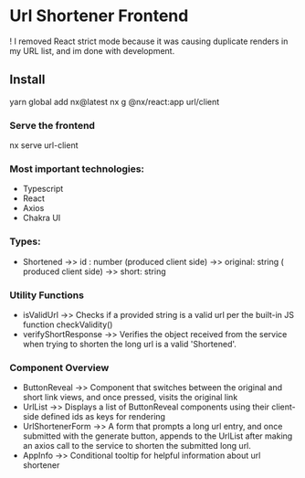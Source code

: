 # Url Shortener Frontend
! I removed React strict mode because it was causing duplicate renders in my URL list, and im done with development.

## Install
yarn global add nx@latest
nx g @nx/react:app url/client

### Serve the frontend
nx serve url-client

### Most important technologies:
- Typescript
- React
- Axios
- Chakra UI

### Types:
- Shortened
    ->> id : number (produced client side)
    ->> original: string ( produced client side)
    ->> short: string

### Utility Functions
- isValidUrl
    ->> Checks if a provided string is a valid url per the built-in JS function checkValidity()
- verifyShortResponse
    ->> Verifies the object received from the service when trying to shorten the long url is a valid 'Shortened'.

### Component Overview
- ButtonReveal
    ->> Component that switches between the original and short link views, and once pressed, visits the original link
- UrlList
    ->> Displays a list of ButtonReveal components using their client-side defined ids as keys for rendering
- UrlShortenerForm
    ->> A form that prompts a long url entry, and once submitted with the generate button, appends to the UrlList after making an axios call to the service to shorten the submitted long url.
- AppInfo
    ->> Conditional tooltip for helpful information about url shortener


